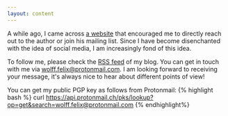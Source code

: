```yaml
---
layout: content
---
```


A while ago, I came across [a website](https://sneak.berlin) that encouraged me to directly reach out to the author or join his mailing list.
Since I have become disenchanted with the idea of social media, I am increasingly fond of this idea.

To follow me, please check the [RSS feed](/blog/feed.xml) of my blog.
You can get in touch with me via [wolff.felix@protonmail.com](mailto:wolff.felix@protonmail.com).
I am looking forward to receiving your message, it's always nice to hear about different points of view!

You can get my public PGP key as follows from Protonmail:
{% highlight bash %}
curl https://api.protonmail.ch/pks/lookup?op=get&search=wolff.felix@protonmail.com
{% endhighlight%}
